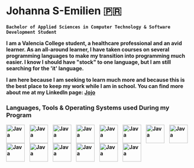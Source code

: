<!DOCTYPE html>
<html>
<head>
</head>
<body>

<h1>Johanna S-Emilien 🇵🇷 </h1>
<strong><code>Bachelor of Applied Sciences in Computer Technology & Software Development Student</code><strong/>
<p></p>
  <p>I am a Valencia College student, a healthcare professional and an avid learner. As an all-around learner, I have taken courses on several programming languages to make my transition into programming much easier. I know I should have "stock" to one language, but I am still searching for the 'it' language. </p>
<p>I am here because I am seeking to learn much more and because this is the best place to keep my work while I am in school. You can find more about me at my LinkedIn page: <a href="https://www.linkedin.com/in/johanna-scharbaai-emilien-252366136/">Jojo</a></p> 
  
  <h3>Languages, Tools & Operating Systems used During my Program</h3>
    <img align="left" alt="Java" width="50px" style="padding-right:10px" src="https://cdn.jsdelivr.net/gh/devicons/devicon/icons/c/c-original.svg" />
    <img align="left" alt="Java" width="50px" style="padding-right:10px" src="https://cdn.jsdelivr.net/gh/devicons/devicon/icons/cplusplus/cplusplus-original.svg" />
    <img align="left" alt="Java" width="50px" style="padding-right:10px" src="https://cdn.jsdelivr.net/gh/devicons/devicon/icons/csharp/csharp-original.svg" />
    <img align="left" alt="Java" width="50px" style="padding-right:10px" src="https://cdn.jsdelivr.net/gh/devicons/devicon/icons/css3/css3-original.svg" />
  <img align="left" alt="Java" width="50px" style="padding-right:10px" src="https://cdn.jsdelivr.net/gh/devicons/devicon/icons/html5/html5-original.svg" />
    <img align="left" alt="Java" width="50px" style="padding-right:10px" src="https://cdn.jsdelivr.net/gh/devicons/devicon/icons/git/git-original.svg" />
   <img align="left" alt="Java" width="50px" style="padding-right:10px" src="https://cdn.jsdelivr.net/gh/devicons/devicon/icons/github/github-original.svg" />
    <img align="left" alt="Java" width="50px" style="padding-right:10px" src="https://cdn.jsdelivr.net/gh/devicons/devicon/icons/java/java-original-wordmark.svg" />
    <img align="left" alt="Java" width="50px" style="padding-right:10px" src="https://cdn.jsdelivr.net/gh/devicons/devicon/icons/javascript/javascript-original.svg" />
    <img align="left" alt="Java" width="50px" style="padding-right:10px" src="https://cdn.jsdelivr.net/gh/devicons/devicon/icons/mysql/mysql-original-wordmark.svg" />
    <img align="left" alt="Java" width="50px" style="padding-right:10px" src="https://cdn.jsdelivr.net/gh/devicons/devicon/icons/php/php-plain.svg" />
    <img align="left" alt="Java" width="50px" style="padding-right:10px" src="https://cdn.jsdelivr.net/gh/devicons/devicon/icons/windows8/windows8-original.svg" />
    <img align="left" alt="Java" width="50px" style="padding-right:10px" src="https://cdn.jsdelivr.net/gh/devicons/devicon/icons/linux/linux-original.svg" />
    <img align="left" alt="Java" width="50px" style="padding-right:10px" src="https://cdn.jsdelivr.net/gh/devicons/devicon/icons/apple/apple-original.svg" />

</body>

</html> 
